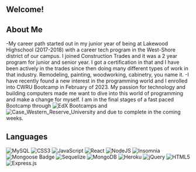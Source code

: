 ## Welcome!
## About Me
-My career path started out in my junior year of being at Lakewood Highschool (2017-2018) with a career tech program in the West-Shore district of our campus. I joined Construction Trades and it was a 2 year program for junior and senior year. I got a certification in that and I have been actively in the trades since then doing many different types of work in that industry. Remodeling, painting, woodworking, cabinetry, you name it. 
-I have recently found a new interest in the programming world and I enrolled into CWRU Bootcamp in February of 2023. My passion for technology and building computers made me want to dive into this world of programming and make a change for myself. I am in the final stages of a fast paced Bootcamp through ![EdX Bootcamps](https://img.shields.io/badge/EdX_BootCamps-black
) and ![Case_Western_Reserve_University](https://img.shields.io/badge/Case_Western_Reserve-blue) and due to complete in the coming weeks.

## Languages

 ![MySQL](https://img.shields.io/badge/mysql-%2300f.svg?style=for-the-badge&logo=mysql&logoColor=white) ![CSS3](https://img.shields.io/badge/css3-%231572B6.svg?style=for-the-badge&logo=css3&logoColor=white) 
![JavaScript](https://img.shields.io/badge/javascript-%23323330.svg?style=for-the-badge&logo=javascript&logoColor=%23F7DF1E) ![React](https://img.shields.io/badge/react-%2320232a.svg?style=for-the-badge&logo=react&logoColor=%2361DAFB) ![NodeJS](https://img.shields.io/badge/node.js-6DA55F?style=for-the-badge&logo=node.js&logoColor=white) ![Insomnia](https://img.shields.io/badge/Insomnia-black?style=for-the-badge&logo=insomnia&logoColor=5849BE) ![Mongoose Badge](https://img.shields.io/badge/Mongoose-800?logo=mongoose&logoColor=fff&style=flat) ![Sequelize](https://img.shields.io/badge/Sequelize-52B0E7?style=for-the-badge&logo=Sequelize&logoColor=white) ![MongoDB](https://img.shields.io/badge/MongoDB-%234ea94b.svg?style=for-the-badge&logo=mongodb&logoColor=white) ![Heroku](https://img.shields.io/badge/Heroku-430098?style=for-the-badge&logo=heroku&logoColor=white) ![jQuery](https://img.shields.io/badge/jquery-%230769AD.svg?style=for-the-badge&logo=jquery&logoColor=white) ![HTML5](https://img.shields.io/badge/html5-%23E34F26.svg?style=for-the-badge&logo=html5&logoColor=white) ![Express.js](https://img.shields.io/badge/express.js-%23404d59.svg?style=for-the-badge&logo=express&logoColor=%2361DAFB) 


